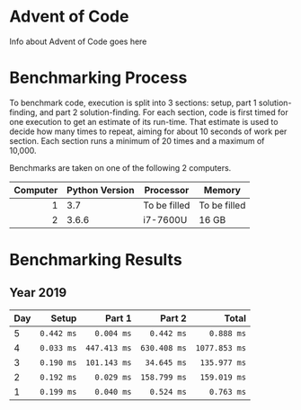 # Advent of Code

Info about Advent of Code goes here

# Benchmarking Process

To benchmark code, execution is split into 3 sections: setup, part 1 solution-finding, and part 2 solution-finding. For each section, code is first timed for one execution to get an estimate of its run-time. That estimate is used to decide how many times to repeat, aiming for about 10 seconds of work per section. Each section runs a minimum of 20 times and a maximum of 10,000.

Benchmarks are taken on one of the following 2 computers.

|Computer|Python Version|Processor|Memory|
|---:|---|---|---|
|1|3.7|To be filled|To be filled|
|2|3.6.6|i7-7600U|16 GB|

# Benchmarking Results

## Year 2019
|Day|Setup|Part 1|Part 2| Total|
|:---|---:|---:|---:|---:|
| 5|`0.442 ms`|`0.004 ms`|`0.442 ms`|`0.888 ms`|
| 4|`0.033 ms`|`447.413 ms`|`630.408 ms`|`1077.853 ms`|
| 3|`0.190 ms`|`101.143 ms`|`34.645 ms`|`135.977 ms`|
| 2|`0.192 ms`|`0.029 ms`|`158.799 ms`|`159.019 ms`|
| 1|`0.199 ms`|`0.040 ms`|`0.524 ms`|`0.763 ms`|
